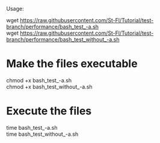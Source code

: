 Usage:

wget https://raw.githubusercontent.com/St-Fl/Tutorial/test-branch/performance/bash_test_-a.sh<br/>
wget https://raw.githubusercontent.com/St-Fl/Tutorial/test-branch/performance/bash_test_without_-a.sh

# Make the files executable

chmod +x bash_test_-a.sh<br/>
chmod +x bash_test_without_-a.sh

# Execute the files

time bash_test_-a.sh<br/>
time bash_test_without_-a.sh
